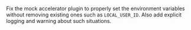 Fix the mock accelerator plugin to properly set the environment variables without removing existing ones such as `LOCAL_USER_ID`. Also add explicit logging and warning about such situations.
